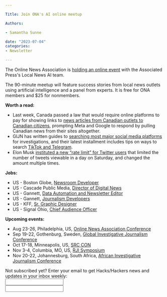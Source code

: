 ```yaml
---

Title: Join ONA's AI online meetup

Authors: 

- Samantha Sunne

date: "2023-07-04" 
categories: 
- Newsletter 

---
```


The Online News Association is [holding an online event](https://journalists.org/event/meetup-a-practical-newsroom-guide-to-artificial-intelligence/) with the Associated Press's Local News AI team.

The 90-minute meetup will feature success stories from local news outlets using artificial intelligence and a panel from experts. It is free for ONA members and $25 for nonmembers.

**Worth a read:**



* Last week, Canada passed a law that would require online platforms to pay for showing links to [news articles from Canadian outlets to Canadian citizens](https://www.ctvnews.ca/sci-tech/google-meta-could-pull-news-over-bill-c-18-what-the-fallout-may-mean-for-canadians-1.6463185), prompting Meta and Google to respond by pulling Canadian news from their sites altogether. 
* GIJN has written guides to [searching most major social media platforms](https://gijn.org/series/open-source-research-guide/) for investigations, and their latest installment includes tips on ways to search [TikTok and Telegram](https://gijn.org/2023/06/30/social-search-techniques-using-tiktok-telegram-from-henk-van-ess/).
* Elon Musk [instituted a new “rate limit” for Twitter users](https://www.cnn.com/2023/07/01/tech/twitter-rate-limit-exceeded/index.html) that limited the number of tweets viewable in a day on Saturday, and changed the amount multiple times. 

**Jobs:**



* US - Boston Globe, [Newsroom Developer](https://bostonglobemediapartners.applytojob.com/apply/SLNNKPUDSR/Newsroom-Developer)
* US - Cascade Public Media, [Director of Digital News](https://www.cascadepublicmedia.org/careers/opening/director-digital-news)
* US - Gannett, [Data Automation and Newsletter Editor](https://us231.dayforcehcm.com/CandidatePortal/en-US/gannett/Posting/View/60723)
* US - Gannett, [Journalism Developers ](https://us231.dayforcehcm.com/CandidatePortal/en-US/gannett/Posting/View/60864)
* US - KFF, [Sr. Graphic Designer](https://www.ire.org/job-center/senior-graphic-designer/)
* US - Signal Ohio, [Chief Audience Officer](https://localnewsforohio.org/chief-audience-officer)

**Upcoming events:**



* Aug 23-26, Philadelphia, US, [Online News Association Conference](https://ona23.journalists.org/)
* Sep 19-22, Gothenburg, Sweden, [Global Investigative Journalism Conference](https://gijc2023.org/)
* Oct 17-18, Minneapolis, US, [SRC CON](https://2023.srccon.org/)
* Nov 3-4, Columbia, MO, US, [RJI Symposium](https://rji.submittable.com/submit/254162/rji-symposium-in-service-to-our-communities)
* Nov 20-22, Johannesburg, South Africa, [African Investigative Journalism Conference](https://aijc.africa/)

<div id="mc_embed_signup"><form id="mc-embedded-subscribe-form" class="validate" action="//hackshackers.us1.list-manage.com/subscribe/post?u=c56f2e53d5ed6ef87f8aaa75c&amp;id=fb2bc6f10b" method="post" name="mc-embedded-subscribe-form" novalidate="" target="_blank">

<div id="mc_embed_signup_scroll">

<div class="mc-field-group"><label for="mce-EMAIL">Not subscribed yet? Enter your email to get Hacks/Hackers news and updates in your inbox weekly:  </label></div>

<div class="mc-field-group"><input id="mce-EMAIL" class="required email" name="EMAIL" type="email" value="" /></div>

<!-- real people should not fill this in and expect good things - do not remove this or risk form bot signups-->

<div style="position: absolute; left: -5000px;"><input tabindex="-1" name="b_c56f2e53d5ed6ef87f8aaa75c_fb2bc6f10b" type="text" value="" /></div>

<div class="clear"><input id="mc-embedded-subscribe" class="button" name="subscribe" typ
